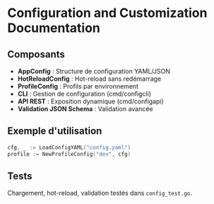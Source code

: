 # Configuration and Customization Documentation

## Composants

- **AppConfig** : Structure de configuration YAML/JSON
- **HotReloadConfig** : Hot-reload sans redémarrage
- **ProfileConfig** : Profils par environnement
- **CLI** : Gestion de configuration (cmd/configcli)
- **API REST** : Exposition dynamique (cmd/configapi)
- **Validation JSON Schema** : Validation avancée

## Exemple d'utilisation

```go
cfg, _ := LoadConfigYAML("config.yaml")
profile := NewProfileConfig("dev", cfg)
```

## Tests

Chargement, hot-reload, validation testés dans `config_test.go`.
